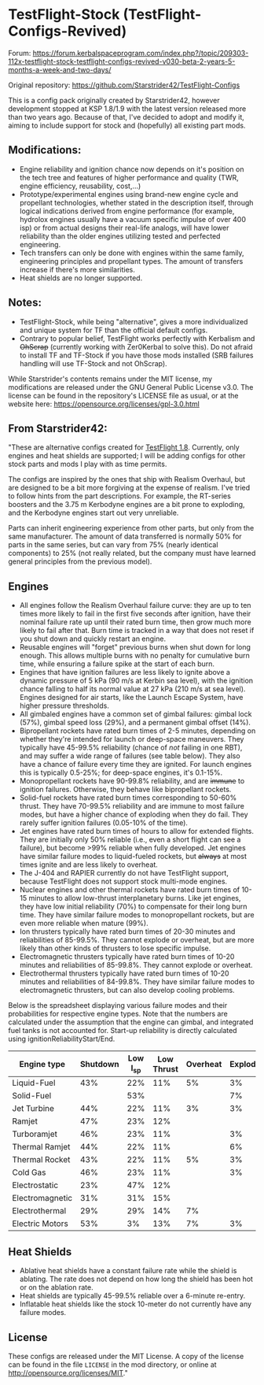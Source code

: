 TestFlight-Stock (TestFlight-Configs-Revived)
============
Forum: https://forum.kerbalspaceprogram.com/index.php?/topic/209303-112x-testflight-stock-testflight-configs-revived-v030-beta-2-years-5-months-a-week-and-two-days/

Original repository: https://github.com/Starstrider42/TestFlight-Configs

This is a config pack originally created by Starstrider42, however development stopped at KSP 1.8/1.9 with the latest version released more than two years ago. Because of that, I've decided to adopt and modify it, aiming to include support for stock and (hopefully) all existing part mods.

Modifications: 
-------
* Engine reliability and ignition chance now depends on it's position on the tech tree and features of higher performance and quality (TWR, engine efficiency, reusability, cost,...)
* Prototype/experimental engines using brand-new engine cycle and propellant technologies, whether stated in the description itself, through logical indications derived from engine performance (for example, hydrolox engines usually have a vacuum specific impulse of over 400 isp) or from actual designs their real-life analogs, will have lower reliability than the older engines utilizing tested and perfected engineering.
* Tech transfers can only be done with engines within the same family, engineering principles and propellant types. The amount of transfers increase if there's more similarities.
* Heat shields are no longer supported.

Notes:
-------
* TestFlight-Stock, while being "alternative", gives a more individualized and unique system for TF than the official default configs. 
* Contrary to popular belief, TestFlight works perfectly with Kerbalism and ~~OhScrap~~ (currently working with Zer0Kerbal to solve this). Do not afraid to install TF and TF-Stock if you have those mods installed (SRB failures handling will use TF-Stock and not OhScrap).

While Starstrider's contents remains under the MIT license, my modifications are released under the GNU General Public License v3.0. The license can be found in the repository's LICENSE file as usual, or at the website here: https://opensource.org/licenses/gpl-3.0.html

From Starstrider42:
-------

"These are alternative configs created for [TestFlight 1.8](https://github.com/KSP-RO/TestFlight). Currently, only engines and heat shields are supported; I will be adding configs for other stock parts and mods I play with as time permits.

The configs are inspired by the ones that ship with Realism Overhaul, but are designed to be a bit more forgiving at the expense of realism. I've tried to follow hints from the part descriptions. For example, the RT-series boosters and the 3.75 m Kerbodyne engines are a bit prone to exploding, and the Kerbodyne engines start out very unreliable.

Parts can inherit engineering experience from other parts, but only from the same manufacturer. The amount of data transferred is normally 50% for parts in the same series, but can vary from 75% (nearly identical components) to 25% (not really related, but the company must have learned general principles from the previous model).

Engines
-------

* All engines follow the Realism Overhaul failure curve: they are up to ten times more likely to fail in the first five seconds after ignition, have their nominal failure rate up until their rated burn time, then grow much more likely to fail after that. Burn time is tracked in a way that does not reset if you shut down and quickly restart an engine.
* Reusable engines will "forget" previous burns when shut down for long enough. This allows multiple burns with no penalty for cumulative burn time, while ensuring a failure spike at the start of each burn.
* Engines that have ignition failures are less likely to ignite above a dynamic pressure of 5 kPa (90 m/s at Kerbin sea level), with the ignition chance falling to half its normal value at 27 kPa (210 m/s at sea level). Engines designed for air starts, like the Launch Escape System, have higher pressure thresholds.
* All gimbaled engines have a common set of gimbal failures: gimbal lock (57%), gimbal speed loss (29%), and a permanent gimbal offset (14%).
* Bipropellant rockets have rated burn times of 2-5 minutes, depending on whether they're intended for launch or deep-space maneuvers. They typically have 45-99.5% reliability (chance of *not* failing in one RBT), and may suffer a wide range of failures (see table below). They also have a chance of failure every time they are ignited. For launch engines this is typically 0.5-25%; for deep-space engines, it's 0.1-15%.
* Monopropellant rockets have 90-99.8% reliability, and are ~~immune~~ to ignition failures. Otherwise, they behave like bipropellant rockets.
* Solid-fuel rockets have rated burn times corresponding to 50-60% thrust. They have 70-99.5% reliability and are immune to most failure modes, but have a higher chance of exploding when they do fail. They rarely suffer ignition failures (0.05-10% of the time).
* Jet engines have rated burn times of hours to allow for extended flights. They are initially only 50% reliable (i.e., even a short flight can see a failure), but become >99% reliable when fully developed. Jet engines have similar failure modes to liquid-fueled rockets, but ~~always~~ at most times ignite and are less likely to overheat.
* The J-404 and RAPIER currently do not have TestFlight support, because TestFlight does not support stock multi-mode engines.
* Nuclear engines and other thermal rockets have rated burn times of 10-15 minutes to allow low-thrust interplanetary burns. Like jet engines, they have low initial reliability (70%) to compensate for their long burn time. They have similar failure modes to monopropellant rockets, but are even more reliable when mature (99%).
* Ion thrusters typically have rated burn times of 20-30 minutes and reliabilities of 85-99.5%. They cannot explode or overheat, but are more likely than other kinds of thrusters to lose specific impulse.
* Electromagnetic thrusters typically have rated burn times of 10-20 minutes and reliabilities of 85-99.8%. They cannot explode or overheat.
* Electrothermal thrusters typically have rated burn times of 10-20 minutes and reliabilities of 84-99.8%. They have similar failure modes to electromagnetic thrusters, but can also develop cooling problems.

Below is the spreadsheet displaying various failure modes and their probabilities for respective engine types. Note that the numbers are calculated under the assumption that the engine can gimbal, and integrated fuel tanks is not accounted for. Start-up reliability is directly calculated using ignitionReliabilityStart/End.

| Engine type     | Shutdown | Low I<sub>sp</sub> | Low Thrust | Overheat | Explode | Vector Glitch | Sluggish Vector |
| --------------- | -------- | ------------------ | ---------- | -------- | ------- | ------------- | --------------- |
| Liquid-Fuel     | 43%      | 22%                | 11%        | 5%       | 3%      | 5%            | 11%             |
| Solid-Fuel      |          | 53%                |            |          | 7%      | 13%           | 27%             |
| Jet Turbine     | 44%      | 22%                | 11%        | 3%       | 3%      | 6%            | 11%             |
| Ramjet          | 47%      | 23%                | 12%        |          |         | 6%            | 12%             |
| Turboramjet     | 46%      | 23%                | 11%        |          | 3%      | 6%            | 11%             |
| Thermal Ramjet  | 44%      | 22%                | 11%        |          | 6%      | 6%            | 11%             |
| Thermal Rocket  | 43%      | 22%                | 11%        | 5%       | 3%      | 5%            | 11%             |
| Cold Gas        | 46%      | 23%                | 11%        |          | 3%      | 6%            | 11%             |
| Electrostatic   | 23%      | 47%                | 12%        |          |         | 6%            | 12%             |
| Electromagnetic | 31%      | 31%                | 15%        |          |         | 8%            | 15%             |
| Electrothermal  | 29%      | 29%                | 14%        | 7%       |         | 7%            | 14%             |
| Electric Motors | 53%      | 3%                 | 13%        | 7%       | 3%      | 7%            | 13%             |

Heat Shields
------------

* Ablative heat shields have a constant failure rate while the shield is ablating. The rate does not depend on how long the shield has been hot or on the ablation rate.
* Heat shields are typically 45-99.5% reliable over a 6-minute re-entry.
* Inflatable heat shields like the stock 10-meter do not currently have any failure modes.

License
------------
These configs are released under the MIT License. A copy of the license can be found in the file `LICENSE` in the mod directory, or online at http://opensource.org/licenses/MIT."
